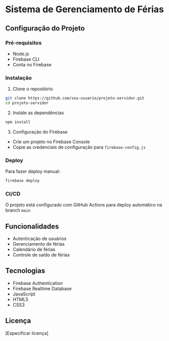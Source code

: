 # Sistema de Gerenciamento de Férias

## Configuração do Projeto

### Pré-requisitos
- Node.js
- Firebase CLI
- Conta no Firebase

### Instalação

1. Clone o repositório
```bash
git clone https://github.com/seu-usuario/projeto-servidor.git
cd projeto-servidor
```

2. Instale as dependências
```bash
npm install
```

3. Configuração do Firebase
- Crie um projeto no Firebase Console
- Copie as credenciais de configuração para `firebase-config.js`

### Deploy

Para fazer deploy manual:
```bash
firebase deploy
```

### CI/CD
O projeto está configurado com GitHub Actions para deploy automático na branch `main`

## Funcionalidades
- Autenticação de usuários
- Gerenciamento de férias
- Calendário de férias
- Controle de saldo de férias

## Tecnologias
- Firebase Authentication
- Firebase Realtime Database
- JavaScript
- HTML5
- CSS3

## Licença
[Especificar licença]
